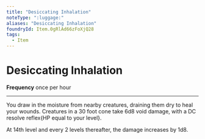 ```yaml
---
title: "Desiccating Inhalation"
noteType: ":luggage:"
aliases: "Desiccating Inhalation"
foundryId: Item.0gRlAd66zFoXjQ28
tags:
  - Item
---
```


# Desiccating Inhalation

**Frequency** once per hour

* * *

You draw in the moisture from nearby creatures, draining them dry to heal your wounds. Creatures in a 30 foot cone take 6d8 void damage, with a DC resolve reflex{HP equal to your level}.

At 14th level and every 2 levels thereafter, the damage increases by 1d8.
